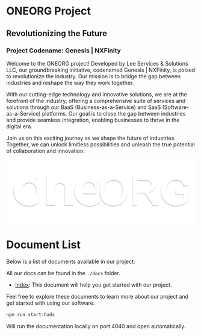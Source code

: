 # ONEORG Project

## Revolutionizing the Future

### Project Codename: Genesis | NXFinity

Welcome to the ONEORG project! Developed by Lee Services & Solutions LLC, our groundbreaking initiative, codenamed Genesis | NXFinity, is poised to revolutionize the industry. Our mission is to bridge the gap between industries and reshape the way they work together.

With our cutting-edge technology and innovative solutions, we are at the forefront of the industry, offering a comprehensive suite of services and solutions through our BaaS (Business-as-a-Service) and SaaS (Software-as-a-Service) platforms. Our goal is to close the gap between industries and provide seamless integration, enabling businesses to thrive in the digital era.

Join us on this exciting journey as we shape the future of industries. Together, we can unlock limitless possibilities and unleash the true potential of collaboration and innovation.

![Image](./assets/images/logos/oneorg_light.png)

# Document List

Below is a list of documents available in our project:

All our docs can be found in the `./docs` folder.

- [Index](./docs/index.md): This document will help you get started with our project.

Feel free to explore these documents to learn more about our project and get started with using our software.

```bash
npm run start:hads
```
Will run the documentation locally on port 4040 and open automatically.
